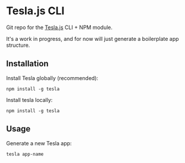# Tesla.js CLI

Git repo for the [Tesla.js](https://github.com/teslajs/tesla.js) CLI + NPM module.

It's a work in progress, and for now will just generate a boilerplate app structure.

## Installation

Install Tesla globally (recommended):

	npm install -g tesla

Install tesla locally:

	npm install -g tesla

## Usage

Generate a new Tesla app:

	tesla app-name